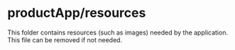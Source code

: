 # productApp/resources

This folder contains resources (such as images) needed by the application. This file can
be removed if not needed.
